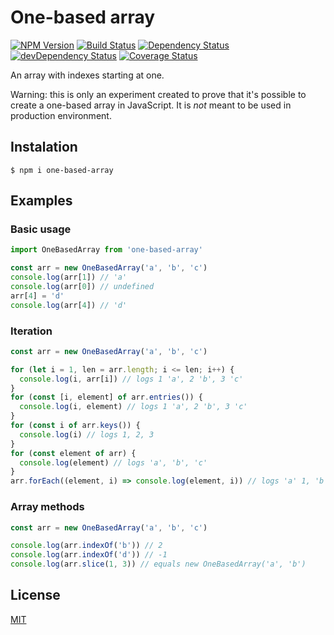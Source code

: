 # One-based array

[![NPM Version](https://img.shields.io/npm/v/one-based-array.svg?style=flat-square)](https://www.npmjs.com/package/one-based-array)
[![Build Status](https://img.shields.io/travis/Gothdo/one-based-array.svg?style=flat-square)](https://travis-ci.org/Gothdo/one-based-array)
[![Dependency Status](https://img.shields.io/david/Gothdo/one-based-array.svg?style=flat-square)](https://david-dm.org/Gothdo/one-based-array)
[![devDependency Status](https://img.shields.io/david/dev/Gothdo/one-based-array.svg?style=flat-square)](https://david-dm.org/Gothdo/one-based-array?type=dev)
[![Coverage Status](https://img.shields.io/coveralls/Gothdo/one-based-array.svg?style=flat-square)](https://coveralls.io/github/Gothdo/one-based-array?branch=master)

An array with indexes starting at one.

Warning: this is only an experiment created to prove that it's possible to create a one-based array in JavaScript. It is *not* meant to be used in production environment.

## Instalation

```
$ npm i one-based-array
```

## Examples

### Basic usage

```js
import OneBasedArray from 'one-based-array'

const arr = new OneBasedArray('a', 'b', 'c')
console.log(arr[1]) // 'a'
console.log(arr[0]) // undefined
arr[4] = 'd'
console.log(arr[4]) // 'd'
```
### Iteration

```js
const arr = new OneBasedArray('a', 'b', 'c')

for (let i = 1, len = arr.length; i <= len; i++) {
  console.log(i, arr[i]) // logs 1 'a', 2 'b', 3 'c'
}
for (const [i, element] of arr.entries()) {
  console.log(i, element) // logs 1 'a', 2 'b', 3 'c'
}
for (const i of arr.keys()) {
  console.log(i) // logs 1, 2, 3
}
for (const element of arr) {
  console.log(element) // logs 'a', 'b', 'c'
}
arr.forEach((element, i) => console.log(element, i)) // logs 'a' 1, 'b' 2, 'c' 3
```

### Array methods

```js
const arr = new OneBasedArray('a', 'b', 'c')

console.log(arr.indexOf('b')) // 2
console.log(arr.indexOf('d')) // -1
console.log(arr.slice(1, 3)) // equals new OneBasedArray('a', 'b')
```

## License

[MIT](LICENSE.md)

